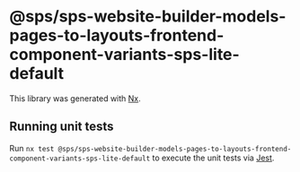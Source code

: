 # @sps/sps-website-builder-models-pages-to-layouts-frontend-component-variants-sps-lite-default

This library was generated with [Nx](https://nx.dev).

## Running unit tests

Run `nx test @sps/sps-website-builder-models-pages-to-layouts-frontend-component-variants-sps-lite-default` to execute the unit tests via [Jest](https://jestjs.io).
